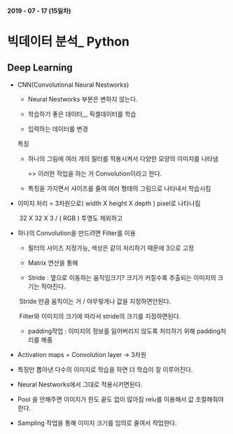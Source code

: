 #### 2019 - 07 - 17 (15일차)

# 빅데이터 분석_ Python

## Deep Learning

- CNN(Convolutional Neural Nestworks)

  - Neural Nestworks 부분은 변하지 않는다.

  - 학습하기 좋은 데이터,,, 픽셀데이터를 학습
  - 입력하는 데이터를 변경

  특징

  - 하나의 그림에 여러 개의 필터를 적용시켜서 다양한 모양의 이미지를 나타냄

    => 이러한 작업을 하는 거 Convolution이라고 한다.

  - 특징을 가지면서 사이즈를 줄여 여러 형태의 그림으로 나타내서 학습시킴

 

- 이미지 처리 = 3차원으로( width X height X depth ) pixel로 나타나짐

  ​                		32 X 32 X 3 / ( RGB ) 투명도 제외하고

- 하나의 Convolution을 만드려면 Filter를 이용

  - 필터의 사이즈 지정가능, 색상은 같이 처리하기 때문에 3으로 고정

  - Matrix 연산을 통해 

  -  Stride : 옆으로 이동하는 움직임크기? 크기가 커질수록 추출되는 이미지의 크기는 작아진다.

  ​					Stride 만큼 움직이는 거 / 아무렇게나 값을 지정하면안된다.

  ​					Filter와 이미지의 크기에 따라서 stride의 크기를 지정하면된다.

  - padding작업 : 이미지의 정보를 잃어버리지 않도록 처리하기 위해 padding처리를 해줌

- Activation maps = Convolution layer -> 3차원

- 특징만 뽑아낸 다수의 이미지로 학습을 하면 더 학습이 잘 이루어진다.

- Neural Nestworks에서 그대로 적용시키면된다.

 

- Pool 을 안해주면 이미지가 한도 끝도 없이 많아짐 relu를 이용해서 값 조절해줘야한다.

- Sampling 작업을 통해 이미지 크기를 임의로 줄여서 작업한다.